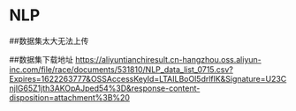 # NLP

##数据集太大无法上传

##数据集下载地址
https://aliyuntianchiresult.cn-hangzhou.oss.aliyun-inc.com/file/race/documents/531810/NLP_data_list_0715.csv?Expires=1622263777&OSSAccessKeyId=LTAILBoOl5drlflK&Signature=U23CnjlG65Z1jth3AKOpAJped54%3D&response-content-disposition=attachment%3B%20
